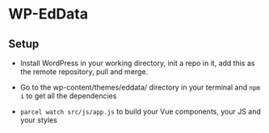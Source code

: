 # WP-EdData
## Setup

* Install WordPress in your working directory, init a repo in it, add this as the remote repository, pull and merge.

* Go to the wp-content/themes/eddata/ directory in your terminal and ```npm i``` to get all the dependencies

* ```parcel watch src/js/app.js``` to build your Vue components, your JS and your styles
